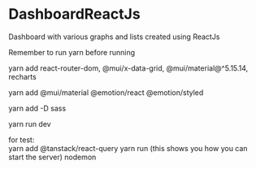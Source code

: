 # DashboardReactJs
Dashboard with various graphs and lists created using ReactJs

Remember to run yarn before running

yarn add react-router-dom, @mui/x-data-grid, @mui/material@^5.15.14, recharts

yarn add @mui/material @emotion/react @emotion/styled

yarn add -D sass

yarn run dev

for test:  
yarn add @tanstack/react-query
yarn run (this shows you how you can start the server) nodemon
